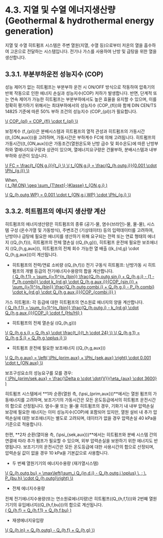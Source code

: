 # 4.3. 지열 및 수열 에너지생산량 (Geothermal & hydrothermal energy generation)

지열 및 수열 히트펌프 시스템은 주변 열원(지열, 수열 등)으로부터 저온의 열을 흡수하여 고온으로 전달하는 시스템입니다. 전기나 가스를 사용하여 난방 및 급탕을 위한 열을 생산합니다. 

## 3.3.1. 부분부하운전 성능지수 (COP)

성능 제어가 없는 히트펌프는 부분부하 운전 시 ON/OFF 방식으로 작동하여 압축기의 반복 작동으로 인한 에너지 손실과 성능지수(COP) 저하가 발생합니다. 반면, 단계적 또는 연속 제어가 가능한 히트펌프는 부분부하에서도 높은 효율을 유지할 수 있으며, 이를 정확히 평가하기 위해서는 최대부하에서의 성능지수 \(COP_{fl}\)와 함께 DIN CEN/TS 14825 기준에 따른 50% 부하 조건의 성능지수 \(COP_{pl}\)가 필요합니다.  

<a href="/eco2_guide_center/1.%20ECO2%20Logic%20Guide/Hee1_Equation_List.html" class="equation-link" target="_blank" rel="noopener noreferrer">
  \( COP_{pl} = COP_{fl} \cdot f_{pl} \)
</a>


보정계수 \(f_{pl}\)은 분배시스템과 히트펌프의 열적 관성과 히트펌프의 가동시간(\(t_{ON,aux}\))을 고려하며, 가동시간은 부하계수 FC에 의해 고려됩니다. 히트펌프의 가동시간(\(t_{ON,aux}\))은 가동조건(열원온도와 난방 급수 및 회수온도)에 따른 난방부하와 열에너지요구량과 상관이 있으며, 열에너지요구량은 건물부하, 분배시스템과 내부부하와 상관이 있습니다.  

<a href="/eco2_guide_center/1.%20ECO2%20Logic%20Guide/Hee1_Equation_List.html" class="equation-link" target="_blank" rel="noopener noreferrer">
  \( FC = \frac{t_{ON,g,i}}{t_i} \)
</a>

<a href="/eco2_guide_center/1.%20ECO2%20Logic%20Guide/Hee1_Equation_List.html" class="equation-link" target="_blank" rel="noopener noreferrer">
  \( t_{ON,g,i} = \frac{Q_{h,outg,i}}{0.001 \cdot \Phi_{g,i}} \)
</a>


When,  
<a href="/eco2_guide_center/1.%20ECO2%20Logic%20Guide/Hee1_Equation_List.html" class="equation-link" target="_blank" rel="noopener noreferrer">
  \( t_{M,ON} \geq \sum_{T\text{-}Klasse} t_{ON,g,i} \)
</a>

<a href="/eco2_guide_center/1.%20ECO2%20Logic%20Guide/Hee1_Equation_List.html" class="equation-link" target="_blank" rel="noopener noreferrer">
  \( Q_{h,outg,WP} = 0.001 \cdot t_{ON,g,i,WP} \cdot \Phi_{g,i} \)
</a>


## 3.3.2. 히트펌프의 에너지 생산량 계산

히트펌프의 에너지생산량은 히트펌프의 종류 (공기-물, 염수(브라인)-물, 물-물), 시스템 구성 (온수가열 및 가동방식), 주변조건 (기상데이터) 등의 입력데이터를 고려하여, 난방이나 급탕에 필요한 에너지를 생산하기 위해 요구되는 전력 또는 연료 형태의 에너지 (\(Q_{h,f}\)), 히트펌프의 전체 열손실 (\(Q_{h,g}\)), 히트펌프 운전에 필요한 보조에너지 (\(Q_{h,g,aux}\)), 히트펌프의 전체 회수 가능한 열 배출 (\(k_{rd,g} \cdot Q_{h,g,aux}\))이 계산됩니다.

- 히트펌프의 전력/연료 소비량 (\(Q_{h,f}\))
전기 구동식 히트펌프: 난방가동 시 히트펌프의 개별 등급의 전기에너지수용량의 합을 계산합니다.  
  <a href="/eco2_guide_center/1.%20ECO2%20Logic%20Guide/Hee1_Equation_List.html" class="equation-link" target="_blank" rel="noopener noreferrer">
  \( Q_{h,f,1} = \sum_{i=1}^{n_{bin}} \frac{Q_{h,outg,sin,i} + Q_{h,g,i} - (1 - P_{h,combi}) \cdot k_{rd,g} \cdot Q_{h,g,aux,i}}{COP_{sin,i}} + \sum_{i=1}^{n_{bin}} \frac{Q_{h,outg,combi,i} + Q_{h,g,i} - P_{h,combi} \cdot k_{rd,g} \cdot Q_{h,g,aux,i}}{COP_{combi,i}} \)
 </a>


가스 히트펌프: 각 등급에 대한 히트펌프의 연소원료 에너지의 양을 계산합니다.  
  <a href="/eco2_guide_center/1.%20ECO2%20Logic%20Guide/Hee1_Equation_List.html" class="equation-link" target="_blank" rel="noopener noreferrer">
  \( Q_{h,f,1} = \sum_{i=1}^{n_{bin}} \frac{Q_{h,outg,i} - k_{rd,g} \cdot Q_{h,g,aux,i}}{COP_i} \cdot f_{Hs/Hi} \)
 </a>


- 히트펌프의 전체 열손실 (\(Q_{h,g}\))
 <a href="/eco2_guide_center/1.%20ECO2%20Logic%20Guide/Hee1_Equation_List.html" class="equation-link" target="_blank" rel="noopener noreferrer">
  \( Q_{h,g,s,i} = Q_{h,s} \cdot \frac{t_i}{t_h \cdot 24} \)
 </a>

 <a href="/eco2_guide_center/1.%20ECO2%20Logic%20Guide/Hee1_Equation_List.html" class="equation-link" target="_blank" rel="noopener noreferrer">
  \( Q_{h,g,1} = Q_{h,g,S,i} + Q_{h,g,\oplus,i} \)
 </a>


- 히트펌프 운전에 필요한 보조에너지 (\(Q_{h,g,aux}\))
 <a href="/eco2_guide_center/1.%20ECO2%20Logic%20Guide/Hee1_Equation_List.html" class="equation-link" target="_blank" rel="noopener noreferrer">
  \( Q_{h,g,aux} = \left( \Phi_{prim,aux} + \Phi_{sek,aux} \right) \cdot 0.001 \cdot t_{ON,aux} \)
 </a>


보조구성요소의 성능요구를 모를 경우:  
  <a href="/eco2_guide_center/1.%20ECO2%20Logic%20Guide/Hee1_Equation_List.html" class="equation-link" target="_blank" rel="noopener noreferrer">
  \( \Phi_{prim/sek,aux} = \frac{\Delta p \cdot \dot{V}}{\eta_{aux} \cdot 3600} \)
 </a>


히트펌프 시스템에서 **1차 순환(열원 측, \(\psi_{prim,aux}\))**에서는 열원 펌프의 가동에너지를 고려하며, 보조기기의 가동시간은 모든 온도등급에서의 히트펌프 운전시간의 합으로 산정됩니다. 염수-물 또는 물-물 히트펌프의 경우, 기화기 내 내부 압력손실 보강에 필요한 에너지는 이미 성능지수(COP)에 포함되어 있지만, 열원 설비 내 추가 압력손실에 대한 보조에너지는 별도로 고려되며, 데이터가 없을 경우 압력손실 40 kPa을 기준으로 적용합니다.  

한편, **2차 순환(열이용 측, \(\psi_{sek,aux}\))**에서는 히트펌프와 분배 시스템 간의 연결에 따라 추가 펌프가 필요할 수 있으며, 외부 압력손실을 보완하기 위한 에너지도 반영됩니다. 보조기기의 운전시간은 모든 온도등급에 대한 사용시간의 합으로 산정되며, 압력손실 값이 없을 경우 10 kPa을 기본값으로 사용합니다.

- 두 번째 열원기기의 에너지수용량 (재가열시스템)
 <a href="/eco2_guide_center/1.%20ECO2%20Logic%20Guide/Hee1_Equation_List.html" class="equation-link" target="_blank" rel="noopener noreferrer">
  \( Q_{h,outg,bu} = \max\left(\sum_i Q_{in,d,i} - Q_{h,outg,i,\oplus} \, ; \, P_{bu,h} \cdot Q_{h,outg}\right) \)
 </a>


- 전체 에너지수용량

전체 전기에너지수용량(또는 연소원료에너지량)은 히트펌프(\(Q_{h,f,1}\))와 2번째 열원기기의 유입에너지(\(Q_{h,f,bu}\))의 합으로 계산됩니다.  
 <a href="/eco2_guide_center/1.%20ECO2%20Logic%20Guide/Hee1_Equation_List.html" class="equation-link" target="_blank" rel="noopener noreferrer">
  \( Q_{h,f} = Q_{h,f,1} + Q_{h,f,bu} \)
 </a>


- 재생에너지유입량
 <a href="/eco2_guide_center/1.%20ECO2%20Logic%20Guide/Hee1_Equation_List.html" class="equation-link" target="_blank" rel="noopener noreferrer">
  \( Q_{h,in} = Q_{h,outg} - Q_{h,f} + Q_{h,g} \)
 </a>

